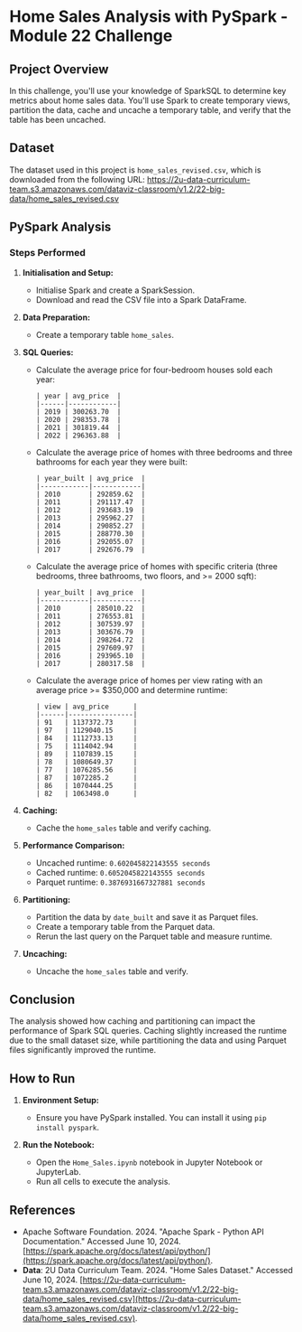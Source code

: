 # Home Sales Analysis with PySpark - Module 22 Challenge

## Project Overview

In this challenge, you'll use your knowledge of SparkSQL to determine key metrics about home sales data. You'll use Spark to create temporary views, partition the data, cache and uncache a temporary table, and verify that the table has been uncached.

## Dataset

The dataset used in this project is `home_sales_revised.csv`, which is downloaded from the following URL: https://2u-data-curriculum-team.s3.amazonaws.com/dataviz-classroom/v1.2/22-big-data/home_sales_revised.csv


## PySpark Analysis

### Steps Performed

1. **Initialisation and Setup:**
   - Initialise Spark and create a SparkSession.
   - Download and read the CSV file into a Spark DataFrame.

2. **Data Preparation:**
   - Create a temporary table `home_sales`.

3. **SQL Queries:**
   - Calculate the average price for four-bedroom houses sold each year:
     ```
     | year | avg_price  |
     |------|------------|
     | 2019 | 300263.70  |
     | 2020 | 298353.78  |
     | 2021 | 301819.44  |
     | 2022 | 296363.88  |
     ```

   - Calculate the average price of homes with three bedrooms and three bathrooms for each year they were built:
     ```
     | year_built | avg_price  |
     |------------|------------|
     | 2010       | 292859.62  |
     | 2011       | 291117.47  |
     | 2012       | 293683.19  |
     | 2013       | 295962.27  |
     | 2014       | 290852.27  |
     | 2015       | 288770.30  |
     | 2016       | 292055.07  |
     | 2017       | 292676.79  |
     ```

   - Calculate the average price of homes with specific criteria (three bedrooms, three bathrooms, two floors, and >= 2000 sqft):
     ```
     | year_built | avg_price  |
     |------------|------------|
     | 2010       | 285010.22  |
     | 2011       | 276553.81  |
     | 2012       | 307539.97  |
     | 2013       | 303676.79  |
     | 2014       | 298264.72  |
     | 2015       | 297609.97  |
     | 2016       | 293965.10  |
     | 2017       | 280317.58  |
     ```

   - Calculate the average price of homes per view rating with an average price >= $350,000 and determine runtime:
     ```
     | view | avg_price      |
     |------|----------------|
     | 91   | 1137372.73     |
     | 97   | 1129040.15     |
     | 84   | 1112733.13     |
     | 75   | 1114042.94     |
     | 89   | 1107839.15     |
     | 78   | 1080649.37     |
     | 77   | 1076285.56     |
     | 87   | 1072285.2      |
     | 86   | 1070444.25     |
     | 82   | 1063498.0      |
     ```

4. **Caching:**
   - Cache the `home_sales` table and verify caching.

5. **Performance Comparison:**
   - Uncached runtime: `0.602045822143555 seconds`
   - Cached runtime: `0.6052045822143555 seconds`
   - Parquet runtime: `0.3876931667327881 seconds`

6. **Partitioning:**
   - Partition the data by `date_built` and save it as Parquet files.
   - Create a temporary table from the Parquet data.
   - Rerun the last query on the Parquet table and measure runtime.

7. **Uncaching:**
   - Uncache the `home_sales` table and verify.

## Conclusion

The analysis showed how caching and partitioning can impact the performance of Spark SQL queries. Caching slightly increased the runtime due to the small dataset size, while partitioning the data and using Parquet files significantly improved the runtime.

## How to Run

1. **Environment Setup:**
   - Ensure you have PySpark installed. You can install it using `pip install pyspark`.

2. **Run the Notebook:**
   - Open the `Home_Sales.ipynb` notebook in Jupyter Notebook or JupyterLab.
   - Run all cells to execute the analysis.

## References

- Apache Software Foundation. 2024. "Apache Spark - Python API Documentation." Accessed June 10, 2024. [https://spark.apache.org/docs/latest/api/python/](https://spark.apache.org/docs/latest/api/python/).
- **Data**: 2U Data Curriculum Team. 2024. "Home Sales Dataset." Accessed June 10, 2024. [https://2u-data-curriculum-team.s3.amazonaws.com/dataviz-classroom/v1.2/22-big-data/home_sales_revised.csv](https://2u-data-curriculum-team.s3.amazonaws.com/dataviz-classroom/v1.2/22-big-data/home_sales_revised.csv).
